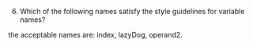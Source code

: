 6. Which of the following names satisfy the style guidelines for variable names?

the acceptable names are: index, lazyDog, operand2.